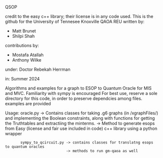QSOP 


credit to the easy c++ library; their license is in any code used. 
This is the github for the University of Tennesee Knoxville QAOA REU written by:  
- Matt Brunet
- Shilpi Shah
 
contributions by:
- Mostafa Atallah 
- Anthony Wilke 

under: Doctor Rebekah Herrman 

in: Summer 2024 

Algorithms and examples for a graph to ESOP to Quantum Oracle for MIS and MVC.
Familiarity with sympy is encouraged
For best use, reserve a sole directory for this code, in order to preserve dependcies among files. 
examples are provided

Usage:     oracle.py  -> Contains classes for taking .g6 graphs (in /xgraphFiles/) and implementing the Boolean constraints, along with functions for getting the Truthtables and extractiing the minterms. 
                      -> Method to generate esops from Easy (license and fair use included in code) c++ library using a python wrapper 
           
           sympy_to_qcircuit.py -> contains classes for translatng esops to quantum oracles 
                                -> methods to run gm-qaoa as well 
                                
